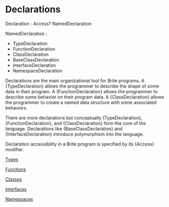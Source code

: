 # Declarations

Declaration : Access? NamedDeclaration

NamedDeclaration :
  - TypeDeclaration
  - FunctionDeclaration
  - ClassDeclaration
  - BaseClassDeclaration
  - InterfaceDeclaration
  - NamespaceDeclaration

Declarations are the main organizational tool for Brite programs. A {TypeDeclaration} allows the programmer to describe the shape of some data in their program. A {FunctionDeclaration} allows the programmer to describe some behavior on their program data. A {ClassDeclaration} allows the programmer to create a named data structure with some associated behaviors.

There are more declarations but conceptually {TypeDeclaration}, {FunctionDeclaration}, and {ClassDeclaration} form the core of the language. Declarations like {BaseClassDeclaration} and {InterfaceDeclaration} introduce polymorphism into the language.

Declaration accessibility in a Brite program is specified by its {Access} modifier.

[Types](types.md)

[Functions](functions.md)

[Classes](classes.md)

[Interfaces](interfaces.md)

[Namespaces](namespaces.md)
